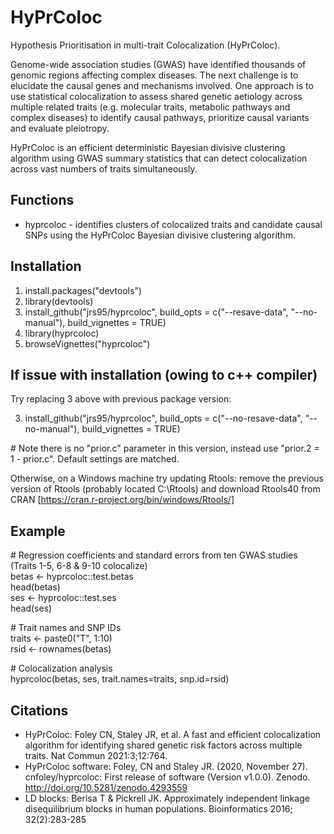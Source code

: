 # HyPrColoc
Hypothesis Prioritisation in multi-trait Colocalization (HyPrColoc).

Genome-wide association studies (GWAS) have identified thousands of genomic regions affecting complex diseases. The next challenge is to elucidate the causal genes and mechanisms involved. One approach is to use statistical colocalization to assess shared genetic aetiology across multiple related traits (e.g. molecular traits, metabolic pathways and complex diseases) to identify causal pathways, prioritize causal variants and evaluate pleiotropy.

HyPrColoc is an efficient deterministic Bayesian divisive clustering algorithm using GWAS summary statistics that can detect colocalization across vast numbers of traits simultaneously.

## Functions
* hyprcoloc - identifies clusters of colocalized traits and candidate causal SNPs using the HyPrColoc Bayesian divisive clustering algorithm.

## Installation
1. install.packages("devtools")
2. library(devtools)
3. install_github("jrs95/hyprcoloc", build_opts = c("--resave-data", "--no-manual"), build_vignettes = TRUE)
4. library(hyprcoloc)
5. browseVignettes("hyprcoloc")

## If issue with installation (owing to c++ compiler)
Try replacing 3 above with previous package version:

3. install_github("jrs95/hyprcoloc", build_opts = c("--no-resave-data", "--no-manual"), build_vignettes = TRUE)

\# Note there is no "prior.c" parameter in this version, instead use "prior.2 = 1 - prior.c". Default settings are matched.

Otherwise, on a Windows machine try updating Rtools: remove the previous version of Rtools (probably located C:\Rtools) and download Rtools40 from CRAN [https://cran.r-project.org/bin/windows/Rtools/]

## Example
\# Regression coefficients and standard errors from ten GWAS studies (Traits 1-5, 6-8 & 9-10 colocalize)  
betas <- hyprcoloc::test.betas  
head(betas)  
ses <- hyprcoloc::test.ses  
head(ses)  
  
\# Trait names and SNP IDs  
traits <- paste0("T", 1:10)  
rsid <- rownames(betas)  

\# Colocalization analysis  
hyprcoloc(betas, ses, trait.names=traits, snp.id=rsid)  

## Citations
* HyPrColoc: Foley CN, Staley JR, et al. A fast and efficient colocalization algorithm for identifying shared genetic risk factors across multiple traits. Nat Commun 2021:3;12:764.
* HyPrColoc software: Foley, CN and Staley JR. (2020, November 27). cnfoley/hyprcoloc: First release of software (Version v1.0.0). Zenodo. http://doi.org/10.5281/zenodo.4293559
* LD blocks: Berisa T & Pickrell JK. Approximately independent linkage disequilibrium blocks in human populations. Bioinformatics 2016; 32(2):283-285
